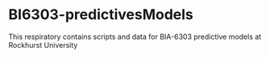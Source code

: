 # BI6303-predictivesModels
This respiratory contains scripts and data  for BIA-6303 predictive models at Rockhurst University
